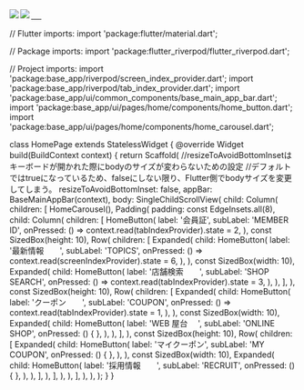 <a href="https://github.com/anuraghazra/github-readme-stats">
  <img align="left" src="https://github-readme-stats.vercel.app/api?username=uehoho18&count_private=true&show_icons=true"　/>
</a>
<a href="https://github.com/anuraghazra/github-readme-stats">
  <img align="left" src="https://github-readme-stats.vercel.app/api/top-langs/?username=uehoho18"/>　   
</a>　


// Flutter imports:
import 'package:flutter/material.dart';

// Package imports:
import 'package:flutter_riverpod/flutter_riverpod.dart';

// Project imports:
import 'package:base_app/riverpod/screen_index_provider.dart';
import 'package:base_app/riverpod/tab_index_provider.dart';
import 'package:base_app/ui/common_components/base_main_app_bar.dart';
import 'package:base_app/ui/pages/home/components/home_button.dart';
import 'package:base_app/ui/pages/home/components/home_carousel.dart';

class HomePage extends StatelessWidget {
  @override
  Widget build(BuildContext context) {
    return Scaffold(
      //resizeToAvoidBottomInsetはキーボードが開かれた際にbodyのサイズが変わらないための設定
      //デフォルトではtrueになっているため、falseにしない限り、Flutter側でbodyサイズを変更してしまう。
      resizeToAvoidBottomInset: false,
      appBar: BaseMainAppBar(context),
      body: SingleChildScrollView(
        child: Column(
          children: [
            HomeCarousel(),
            Padding(
              padding: const EdgeInsets.all(8),
              child: Column(
                children: [
                  HomeButton(
                    label: '会員証',
                    subLabel: 'MEMBER ID',
                    onPressed: () => context.read(tabIndexProvider).state = 2,
                  ),
                  const SizedBox(height: 10),
                  Row(
                    children: [
                      Expanded(
                        child: HomeButton(
                          label: '最新情報　　',
                          subLabel: 'TOPICS',
                          onPressed: () =>
                              context.read(screenIndexProvider).state = 6,
                        ),
                      ),
                      const SizedBox(width: 10),
                      Expanded(
                        child: HomeButton(
                          label: '店舗検索　　',
                          subLabel: 'SHOP SEARCH',
                          onPressed: () =>
                              context.read(tabIndexProvider).state = 3,
                        ),
                      ),
                    ],
                  ),
                  const SizedBox(height: 10),
                  Row(
                    children: [
                      Expanded(
                        child: HomeButton(
                          label: 'クーポン　　',
                          subLabel: 'COUPON',
                          onPressed: () =>
                              context.read(tabIndexProvider).state = 1,
                        ),
                      ),
                      const SizedBox(width: 10),
                      Expanded(
                        child: HomeButton(
                          label: 'WEB 屋台　  ',
                          subLabel: 'ONLINE SHOP',
                          onPressed: () {
                          },
                        ),
                      ),
                    ],
                  ),
                  const SizedBox(height: 10),
                  Row(
                    children: [
                      Expanded(
                        child: HomeButton(
                          label: 'マイクーポン',
                          subLabel: 'MY COUPON',
                          onPressed: () {
                          },
                        ),
                      ),
                      const SizedBox(width: 10),
                      Expanded(
                        child: HomeButton(
                          label: '採用情報　　',
                          subLabel: 'RECRUIT',
                          onPressed: () {
                          },
                        ),
                      ),
                    ],
                  ),
                ],
              ),
            ),
          ],
        ),
      ),
    );
  }
}
